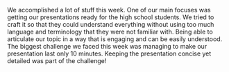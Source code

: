 
We accomplished a lot of stuff this week. One of our main focuses was getting our presentations ready for the high school students. We tried to craft it so that they could understand everything without using too much language and terminology that they were not familiar with. Being able to articulate our topic in a way that is engaging and can be easily understood. The biggest challenge we faced this week was managing to make our presentation last only 10 minutes. Keeping the presentation concise yet detailed was part of the challenge!

